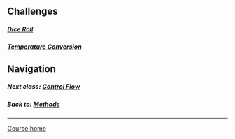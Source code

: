 ## Challenges  
##### [Dice Roll](https://github.com/Coderdotnew/intro_web_apps_dgm/tree/master/02_class/04_challenges/code/01_dice_roll)  
##### [Temperature Conversion](https://github.com/Coderdotnew/intro_web_apps_dgm/tree/master/02_class/04_challenges/code/02_temp_conversion)  

## Navigation  
##### Next class: [Control Flow](https://github.com/Coderdotnew/intro_web_apps_dgm/tree/master/03_class)     
##### Back to: [Methods](https://github.com/Coderdotnew/intro_web_apps_dgm/tree/master/02_class) 
---  
[Course home](https://github.com/Coderdotnew/intro_web_apps_dgm) 